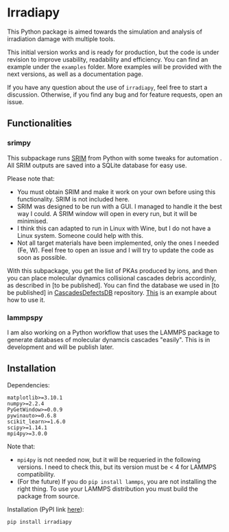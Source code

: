 # Irradiapy

This Python package is aimed towards the simulation and analysis of irradiation damage with multiple tools.

This initial version works and is ready for production, but the code is under revision to improve usability, readability and efficiency. You can find an example under the `examples` folder. More examples will be provided with the next versions, as well as a documentation page.

If you have any question about the use of `irradiapy`, feel free to start a discussion. Otherwise, if you find any bug and for feature requests, open an issue.

## Functionalities

### srimpy

This subpackage runs [SRIM](http://www.srim.org/) from Python with some tweaks for automation . All SRIM outputs are saved into a SQLite database for easy use.

Please note that:
- You must obtain SRIM and make it work on your own before using this functionality. SRIM is not included here.
- SRIM was designed to be run with a GUI. I managed to handle it the best way I could. A SRIM window will open in every run, but it will be minimised.
- I think this can adapted to run in Linux with Wine, but I do not have a Linux system. Someone could help with this.
- Not all target materials have been implemented, only the ones I needed (Fe, W). Feel free to open an issue and I will try to update the code as soon as possible.

With this subpackage, you get the list of PKAs produced by ions, and then you can place molecular dynamics collisional cascades debris accordinly, as described in [to be published]. You can find the database we used in [to be published] in [CascadesDefectsDB](https://github.com/acgc99/CascadesDefectsDB.git) repository. [This](https://github.com/acgc99/irradiapy/blob/f52507b6d6b3a263440915b52f3b987c7b19f2bd/examples/srimpy.py) is an example about how to use it.

### lammpspy

I am also working on a Python workflow that uses the LAMMPS package to generate databases of molecular dynamcis cascades "easily". This is in development and will be publish later.

## Installation

Dependencies:
```
matplotlib>=3.10.1
numpy>=2.2.4
PyGetWindow>=0.0.9
pywinauto>=0.6.8
scikit_learn>=1.6.0
scipy>=1.14.1
mpi4py>=3.0.0
```
Note that:
- `mpi4py` is not needed now, but it will be requeried in the following versions. I need to check this, but its version must be < 4 for LAMMPS compatibility.
- (For the future) If you do `pip install lammps`, you are not installing the right thing. To use your LAMMPS distribution you must build the package from source.

Installation (PyPI link [here](https://pypi.org/project/irradiapy/)):
```
pip install irradiapy
```

